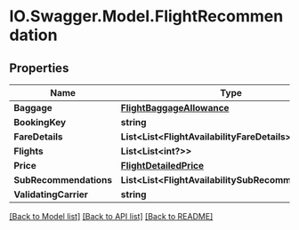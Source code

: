 # IO.Swagger.Model.FlightRecommendation
## Properties

Name | Type | Description | Notes
------------ | ------------- | ------------- | -------------
**Baggage** | [**FlightBaggageAllowance**](FlightBaggageAllowance.md) |  | [optional] 
**BookingKey** | **string** |  | [optional] 
**FareDetails** | **List&lt;List&lt;FlightAvailabilityFareDetails&gt;&gt;** |  | [optional] 
**Flights** | **List&lt;List&lt;int?&gt;&gt;** |  | [optional] 
**Price** | [**FlightDetailedPrice**](FlightDetailedPrice.md) |  | [optional] 
**SubRecommendations** | **List&lt;List&lt;FlightAvailabilitySubRecommendation&gt;&gt;** |  | [optional] 
**ValidatingCarrier** | **string** |  | [optional] 

[[Back to Model list]](../README.md#documentation-for-models) [[Back to API list]](../README.md#documentation-for-api-endpoints) [[Back to README]](../README.md)

